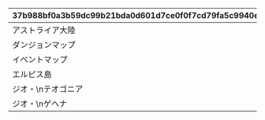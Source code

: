 |37b988bf0a3b59dc99b21bda0d601d7ce0f0f7cd79fa5c9940e54fd466fb5b8e|ea53f91e88b0473760159ba838cd8580e70c7de02a1af5e86bf029bf1947bb98|d1ed1aae7f6c8643298880afc0432bd5dc77c5d73633f441a0cd34f392135a49|1fc24deac379bcd515223401f23c8817313a4d71565107ed94de85f407b712cc|8a740aefa1023d713160f6e9be039b25debf5ea59b80f32b29b592b6de3a63db|66084475ab622dc682d85b8494f336ab0f987ec2d16bb2e0913e91cbd2886e12|5487600a51920c40161f52b6824b522defc3b960534b14b59fea587ede2a0c52|0bf4b00e36a4ca4c9d32c714f9c62a8590e375249bc0a723797ad1c96eb0d682|5942f2cf57e508898cacdf90c383057d9720cbe18d07efffa56ef7fc41d7314a|cd51f209354090963fafeaea5e663a82d464aa691722bfb1d3702e1704477f67|
| --- | --- | --- | --- | --- | --- | --- | --- | --- | --- |
|アストライア大陸|1|11017|11001|bgm_M61|0|0|bgm_M61_00|1|101|
|ダンジョンマップ|2|4004|4001|bgm_M61|0|0|bgm_M61|1|0|
|イベントマップ|3|7008|7001||0|0||1|0|
|エルピス島|4|11062|11018|bgm_M179|0|0|bgm_M179_00|2|102|
|ジオ・\nテオゴニア|5|11066|11063|bgm_MC001|1|322|bgm_MC001|3|103|
|ジオ・\nゲヘナ|6|11072|11067|bgm_MC079|1|324|bgm_MC079|4|104|